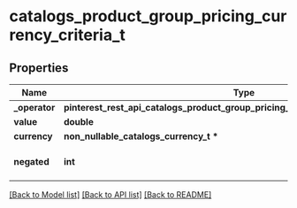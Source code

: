 # catalogs_product_group_pricing_currency_criteria_t

## Properties
Name | Type | Description | Notes
------------ | ------------- | ------------- | -------------
**_operator** | **pinterest_rest_api_catalogs_product_group_pricing_currency_criteria_OPERATOR_e** |  | 
**value** | **double** |  | 
**currency** | **non_nullable_catalogs_currency_t \*** |  | 
**negated** | **int** |  | [optional] [default to false]

[[Back to Model list]](../README.md#documentation-for-models) [[Back to API list]](../README.md#documentation-for-api-endpoints) [[Back to README]](../README.md)


